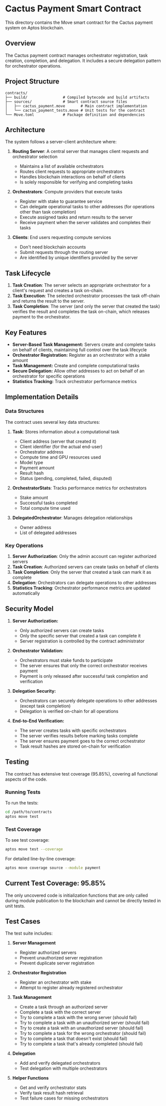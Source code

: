 # Cactus Payment Smart Contract

This directory contains the Move smart contract for the Cactus payment system on Aptos blockchain.

## Overview

The Cactus payment contract manages orchestrator registration, task creation, completion, and delegation. It includes a secure delegation pattern for orchestrator operations.

## Project Structure

```
contracts/
├── build/                # Compiled bytecode and build artifacts
├── sources/              # Smart contract source files
│   ├── cactus_payment.move       # Main contract implementation
│   └── cactus_payment_tests.move # Unit tests for the contract
└── Move.toml             # Package definition and dependencies
```

## Architecture

The system follows a server-client architecture where:

1. **Routing Server**: A central server that manages client requests and orchestrator selection
   - Maintains a list of available orchestrators
   - Routes client requests to appropriate orchestrators
   - Handles blockchain interactions on behalf of clients
   - Is solely responsible for verifying and completing tasks
   
2. **Orchestrators**: Compute providers that execute tasks
   - Register with stake to guarantee service
   - Can delegate operational tasks to other addresses (for operations other than task completion)
   - Execute assigned tasks and return results to the server
   - Receive payment when the server validates and completes their tasks

3. **Clients**: End users requesting compute services
   - Don't need blockchain accounts
   - Submit requests through the routing server
   - Are identified by unique identifiers provided by the server

## Task Lifecycle

1. **Task Creation**: The server selects an appropriate orchestrator for a client's request and creates a task on-chain.
2. **Task Execution**: The selected orchestrator processes the task off-chain and returns the result to the server.
3. **Task Completion**: The server (and only the server that created the task) verifies the result and completes the task on-chain, which releases payment to the orchestrator.

## Key Features

- **Server-Based Task Management:** Servers create and complete tasks on behalf of clients, maintaining full control over the task lifecycle
- **Orchestrator Registration:** Register as an orchestrator with a stake amount
- **Task Management:** Create and complete computational tasks
- **Secure Delegation:** Allow other addresses to act on behalf of an orchestrator for specific operations
- **Statistics Tracking:** Track orchestrator performance metrics

## Implementation Details

### Data Structures

The contract uses several key data structures:

1. **Task**: Stores information about a computational task
   - Client address (server that created it)
   - Client identifier (for the actual end-user)
   - Orchestrator address
   - Compute time and GPU resources used
   - Model type
   - Payment amount
   - Result hash
   - Status (pending, completed, failed, disputed)

2. **OrchestratorStats**: Tracks performance metrics for orchestrators
   - Stake amount
   - Successful tasks completed
   - Total compute time used

3. **DelegatedOrchestrator**: Manages delegation relationships
   - Owner address
   - List of delegated addresses

### Key Operations

1. **Server Authorization**: Only the admin account can register authorized servers
2. **Task Creation**: Authorized servers can create tasks on behalf of clients
3. **Task Completion**: Only the server that created a task can mark it as complete
4. **Delegation**: Orchestrators can delegate operations to other addresses
5. **Statistics Tracking**: Orchestrator performance metrics are updated automatically

## Security Model

1. **Server Authorization:**
   - Only authorized servers can create tasks
   - Only the specific server that created a task can complete it
   - Server registration is controlled by the contract administrator
   
2. **Orchestrator Validation:**
   - Orchestrators must stake funds to participate
   - The server ensures that only the correct orchestrator receives payment
   - Payment is only released after successful task completion and verification

3. **Delegation Security:**
   - Orchestrators can securely delegate operations to other addresses (except task completion)
   - Delegation is verified on-chain for all operations

4. **End-to-End Verification:**
   - The server creates tasks with specific orchestrators
   - The server verifies results before marking tasks complete
   - The server ensures payment goes to the correct orchestrator
   - Task result hashes are stored on-chain for verification

## Testing

The contract has extensive test coverage (95.85%), covering all functional aspects of the code.

### Running Tests

To run the tests:

```bash
cd /path/to/contracts
aptos move test
```

### Test Coverage

To see test coverage:

```bash
aptos move test --coverage
```

For detailed line-by-line coverage:

```bash
aptos move coverage source --module payment
```

## Current Test Coverage: 95.85%

The only uncovered code is initialization functions that are only called during module publication to the blockchain and cannot be directly tested in unit tests.

## Test Cases

The test suite includes:

1. **Server Management**
   - Register authorized servers
   - Prevent unauthorized server registration
   - Prevent duplicate server registration

2. **Orchestrator Registration**
   - Register an orchestrator with stake
   - Attempt to register already registered orchestrator

3. **Task Management**
   - Create a task through an authorized server
   - Complete a task with the correct server
   - Try to complete a task with the wrong server (should fail)
   - Try to complete a task with an unauthorized server (should fail)
   - Try to create a task with an unauthorized server (should fail)
   - Try to complete a task for the wrong orchestrator (should fail)
   - Try to complete a task that doesn't exist (should fail)
   - Try to complete a task that's already completed (should fail)

4. **Delegation**
   - Add and verify delegated orchestrators
   - Test delegation with multiple orchestrators

5. **Helper Functions**
   - Get and verify orchestrator stats
   - Verify task result hash retrieval
   - Test failure cases for missing orchestrators 